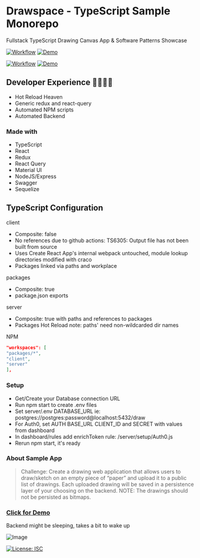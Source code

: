 # Drawspace - TypeScript Sample Monorepo

Fullstack TypeScript Drawing Canvas App & Software Patterns Showcase

[![Workflow](https://github.com/ruyd/fullstack-monorepo/actions/workflows/deploy-client.yml/badge.svg)](https://github.com/ruyd/fullstack-monorepo/actions/workflows/deploy-client.yml)
[![Demo](https://img.shields.io/badge/Deployment-GITHUB%20PAGES-GREEN.svg)](https://ruyd.github.io/fullstack-monorepo)

[![Workflow](https://github.com/ruyd/fullstack-monorepo/actions/workflows/deploy-server.yml/badge.svg)](https://github.com/ruyd/fullstack-monorepo/actions/workflows/deploy-server.yml)
[![Demo](https://img.shields.io/badge/Deployment-HEROKU-GREEN.svg)](https://drawspace-api.herokuapp.com)

## Developer Experience 🙌💕😎✨

- Hot Reload Heaven
- Generic redux and react-query
- Automated NPM scripts
- Automated Backend

### Made with

- TypeScript
- React
- Redux
- React Query
- Material UI
- NodeJS/Express
- Swagger
- Sequelize

## TypeScript Configuration

client

- Composite: false
- No references due to github actions: TS6305: Output file has not been built from source
- Uses Create React App's internal webpack untouched, module lookup directories modified with craco
- Packages linked via paths and workplace

packages

- Composite: true
- package.json exports

server

- Composite: true with paths and references to packages
- Packages Hot Reload note: paths' need non-wildcarded dir names

NPM

```json
"workspaces": [
"packages/*",
"client",
"server"
],
```

### Setup

- Get/Create your Database connection URL
- Run npm start to create .env files
- Set server/.env DATABASE_URL ie: postgres://postgres:password@localhost:5432/draw
- For Auth0, set AUTH BASE_URL CLIENT_ID and SECRET with values from dashboard
- In dashboard/rules add enrichToken rule: /server/setup/Auth0.js
- Rerun npm start, it's ready

### About Sample App

> Challenge: Create a drawing web application that allows users to draw/sketch on an empty piece of “paper” and upload it to a public list of drawings.
> Each uploaded drawing will be saved in a persistence layer of your choosing on the backend.
> NOTE: The drawings should not be persisted as bitmaps.

### [Click for Demo](https://ruyd.github.io/fullstack-monorepo)

Backend might be sleeping, takes a bit to wake up

![Image](https://raw.githubusercontent.com/ruyd/fullstack-monorepo/master/client/src/pages/Home/images/self.png)

[![License: ISC](https://img.shields.io/badge/License-ISC-blue.svg)](https://opensource.org/licenses/ISC)

